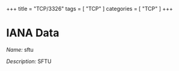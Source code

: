 +++
title = "TCP/3326"
tags = [ "TCP" ]
categories = [ "TCP" ]
+++

# IANA Data

_Name:_ sftu

_Description:_ SFTU

